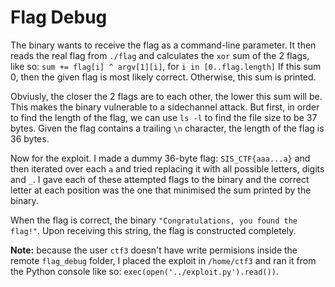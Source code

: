 # Flag Debug
The binary wants to receive the flag as a command-line parameter.
It then reads the real flag from `./flag` and calculates the `xor` sum of the 2 flags, like so: `sum += flag[i] ^ argv[1][i]`, for `i in [0..flag.length]`
If this sum 0, then the given flag is most likely correct.
Otherwise, this sum is printed.

Obviusly, the closer the 2 flags are to each other, the lower this sum will be.
This makes the binary vulnerable to a sidechannel attack.
But first, in order to find the length of the flag, we can use `ls -l` to find the file size to be 37 bytes.
Given the flag contains a trailing `\n` character, the length of the flag is 36 bytes.

Now for the exploit.
I made a dummy 36-byte flag: `SIS_CTF{aaa...a}` and then iterated over each `a` and tried replacing it with all possible letters, digits and `_`.
I gave each of these attempted flags to the binary and the correct letter at each position was the one that minimised the sum printed by the binary.

When the flag is correct, the binary `"Congratulations, you found the flag!"`.
Upon receiving this string, the flag is constructed completely.

**Note:** because the user `ctf3` doesn't have write permisions inside the remote `flag_debug` folder, I placed the exploit in `/home/ctf3` and ran it from the Python console like so: `exec(open('../exploit.py').read())`.
